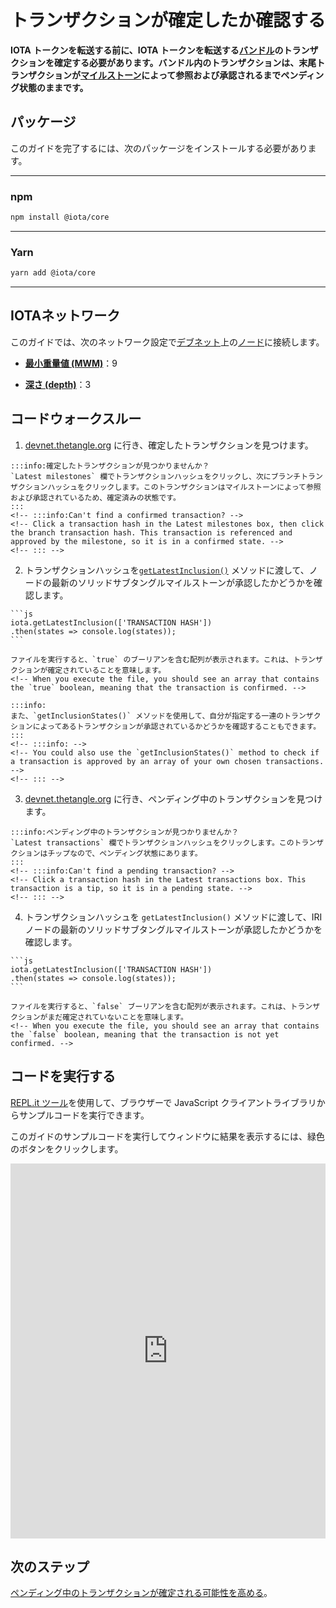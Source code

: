 # トランザクションが確定したか確認する
<!-- # Check if a transaction is confirmed -->

**IOTA トークンを転送する前に、IOTA トークンを転送する[バンドル](root://getting-started/0.1/transactions/bundles.md)のトランザクションを確定する必要があります。バンドル内のトランザクションは、末尾トランザクションが[マイルストーン](root://getting-started/0.1/network/the-coordinator.md)によって参照および承認されるまでペンディング状態のままです。**
<!-- **Before IOTA tokens can be transferred, the transactions in the [bundle](root://getting-started/0.1/transactions/bundles.md) that transfers them must be confirmed. Transactions in a bundle remain in a pending state until the tail transaction is referenced and approved by a [milestone](root://getting-started/0.1/network/the-coordinator.md).** -->

## パッケージ
<!-- ## Packages -->

このガイドを完了するには、次のパッケージをインストールする必要があります。
<!-- To complete this guide, you need to install the following package: -->

--------------------
### npm
```bash
npm install @iota/core
```
---
### Yarn
```bash
yarn add @iota/core
```
--------------------

## IOTAネットワーク
<!-- ## IOTA network -->

このガイドでは、次のネットワーク設定で[デブネット](root://getting-started/0.1/network/iota-networks.md#devnet)上の[ノード](root://getting-started/0.1/network/nodes.md)に接続します。
<!-- In this guide, we connect to a node on the [Devnet](root://getting-started/0.1/network/iota-networks.md#devnet) with the following network settings: -->

- **[最小重量値 (MWM)](root://getting-started/0.1/network/minimum-weight-magnitude.md)**：9
<!-- - **[Minimum weight magnitude](root://getting-started/0.1/network/minimum-weight-magnitude.md)**: 9 -->

- **[深さ (depth)](root://getting-started/0.1/transactions/depth.md)**：3
<!-- - **[Depth](root://getting-started/0.1/transactions/depth.md)**: 3 -->

## コードウォークスルー
<!-- ## Code walkthrough -->

1. [devnet.thetangle.org](https://devnet.thetangle.org/) に行き、確定したトランザクションを見つけます。
  <!-- 1. Go to [devnet.thetangle.org](https://devnet.thetangle.org/) and find a confirmed transaction -->

    :::info:確定したトランザクションが見つかりませんか？
    `Latest milestones` 欄でトランザクションハッシュをクリックし、次にブランチトランザクションハッシュをクリックします。このトランザクションはマイルストーンによって参照および承認されているため、確定済みの状態です。
    :::
    <!-- :::info:Can't find a confirmed transaction? -->
    <!-- Click a transaction hash in the Latest milestones box, then click the branch transaction hash. This transaction is referenced and approved by the milestone, so it is in a confirmed state. -->
    <!-- ::: -->

2. トランザクションハッシュを[`getLatestInclusion()`](https://github.com/iotaledger/iota.js/blob/next/api_reference.md#module_core.getLatestInclusion) メソッドに渡して、ノードの最新のソリッドサブタングルマイルストーンが承認したかどうかを確認します。
  <!-- 2. Pass the transaction hash to the [`getLatestInclusion()`](https://github.com/iotaledger/iota.js/blob/next/api_reference.md#module_core.getLatestInclusion) method to check if the node's latest solid subtangle milestone approves it -->

    ```js
    iota.getLatestInclusion(['TRANSACTION HASH'])
    .then(states => console.log(states));
    ```

    ファイルを実行すると、`true` のブーリアンを含む配列が表示されます。これは、トランザクションが確定されていることを意味します。
    <!-- When you execute the file, you should see an array that contains the `true` boolean, meaning that the transaction is confirmed. -->

    :::info:
    また、`getInclusionStates()` メソッドを使用して、自分が指定する一連のトランザクションによってあるトランザクションが承認されているかどうかを確認することもできます。
    :::
    <!-- :::info: -->
    <!-- You could also use the `getInclusionStates()` method to check if a transaction is approved by an array of your own chosen transactions. -->
    <!-- ::: -->

3. [devnet.thetangle.org](https://devnet.thetangle.org) に行き、ペンディング中のトランザクションを見つけます。
  <!-- 3. Go to [devnet.thetangle.org](https://devnet.thetangle.org) and find a pending transaction -->

    :::info:ペンディング中のトランザクションが見つかりませんか？
    `Latest transactions` 欄でトランザクションハッシュをクリックします。このトランザクションはチップなので、ペンディング状態にあります。
    :::
    <!-- :::info:Can't find a pending transaction? -->
    <!-- Click a transaction hash in the Latest transactions box. This transaction is a tip, so it is in a pending state. -->
    <!-- ::: -->

4. トランザクションハッシュを `getLatestInclusion()` メソッドに渡して、IRI ノードの最新のソリッドサブタングルマイルストーンが承認したかどうかを確認します。
  <!-- 4. Pass the transaction hash to the `getLatestInclusion()` method to check if the IRI node's latest solid subtangle milestone approves it -->

    ```js
    iota.getLatestInclusion(['TRANSACTION HASH'])
    .then(states => console.log(states));
    ```

    ファイルを実行すると、`false` ブーリアンを含む配列が表示されます。これは、トランザクションがまだ確定されていないことを意味します。
    <!-- When you execute the file, you should see an array that contains the `false` boolean, meaning that the transaction is not yet confirmed. -->

## コードを実行する
<!-- ## Run the code -->

[REPL.it ツール](https://repl.it)を使用して、ブラウザーで JavaScript クライアントライブラリからサンプルコードを実行できます。
<!-- We use the [REPL.it tool](https://repl.it) to allow you to run sample code from the JavaScript client library in the browser. -->

このガイドのサンプルコードを実行してウィンドウに結果を表示するには、緑色のボタンをクリックします。
<!-- Click the green button to run the sample code in this guide and see the results in the window. -->

<iframe height="600px" width="100%" src="https://repl.it/@jake91/Check-transaction-confirmation?lite=true" scrolling="no" frameborder="no" allowtransparency="true" allowfullscreen="true" sandbox="allow-forms allow-pointer-lock allow-popups allow-same-origin allow-scripts allow-modals"></iframe>

## 次のステップ
<!-- ## Next steps -->

[ペンディング中のトランザクションが確定される可能性を高める](../js/confirm-pending-bundle.md)。
<!-- [Increase the likelihood of a pending transaction being confirmed](../js/confirm-pending-bundle.md) -->
